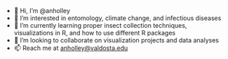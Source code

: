 - 👋 Hi, I’m @anholley
- 👀 I’m interested in entomology, climate change, and infectious diseases
- 🌱 I’m currently learning proper insect collection techniques, visualizations in R, and how to use different R packages  
- 💞️ I’m looking to collaborate on visualization projects and data analyses
- 📫 Reach me at anholley@valdosta.edu

<!---
anholley/anholley is a ✨ special ✨ repository because its `README.md` (this file) appears on your GitHub profile.
You can click the Preview link to take a look at your changes.
--->
